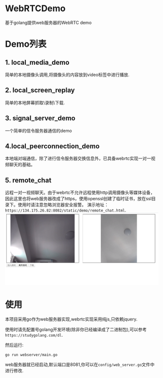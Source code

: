 # WebRTCDemo
基于golang提供web服务器的WebRTC demo


# Demo列表
## 1. local_media_demo
简单的本地摄像头调用,将摄像头的内容放到video标签中进行播放.

## 2. local_screen_replay
简单的本地屏幕抓取\录制\下载.

## 3. signal_server_demo
一个简单的信令服务器通信的demo

## 4.local_peerconnection_demo
本地端对端通信，除了进行信令服务器交换信息外，已具备webrtc实现一对一视频聊天的基础。

## 5. remote_chat
远程一对一视频聊天。由于webrtc不允许远程使用http调用摄像头等媒体设备，因此这里也将web服务器改成了https，使用openssl创建了临时证书，放在ssl目录下。使用时请注意忽略浏览器安全报警。
演示地址：`https://134.175.26.82:8082/static/demo/remote_chat.html`.
![image](https://github.com/243286065/pictures_markdown/blob/master/media/webrtc/cbf6e68b090305689fbfeeb8a9060fba.png?raw=true)

# 使用
本项目采用go作为web服务器实现,webrtc实现采用纯js,只依赖jquery.

使用时请先配置号golang开发环境(除非你已经编译成了二进制包),可以参考`https://studygolang.com/dl`.

然后运行:
```
go run webserver/main.go
```

web服务器就已经启动,默认端口是8081,你可以在`config/web_server.go`文件中进行修改.